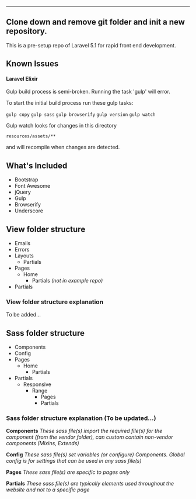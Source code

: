 -----
Clone down and remove git folder and init a new repository.
-----

This is a pre-setup repo of Laravel 5.1 for rapid front end development.

## Known Issues ##
#### Laravel Elixir ####
Gulp build process is semi-broken. 
Running the task 'gulp' will error.

To start the initial build process run these gulp tasks:

`gulp copy`
`gulp sass`
`gulp browserify`
`gulp version`
`gulp watch`

Gulp watch looks for changes in this directory

`resources/assets/**`

and will recompile when changes are detected.


## What's Included ##
- Bootstrap
- Font Awesome
- jQuery
- Gulp
- Browserify
- Underscore

## View folder structure ##
- Emails
- Errors
- Layouts
    - Partials
- Pages
    - Home
        - Partials *(not in example repo)*
- Partials


### View folder structure explanation ###
To be added...


## Sass folder structure ##
- Components
- Config
- Pages
	- Home
		- Partials
- Partials
	- Responsive
		- Range
			- Pages
			- Partials

### Sass folder structure explanation (To be updated...) ###
**Components**
*These sass file(s) import the required file(s) for the component (from the vendor folder), can custom contain non-vendor components (Mixins, Extends)*

**Config**
*These sass file(s) set variables *(or configure)* Components. Global config is for settings that can be used in any sass file(s)*

**Pages**
*These sass file(s) are specific to pages only*

**Partials**
*These sass file(s) are typically elements used throughout the website and not to a specific page*